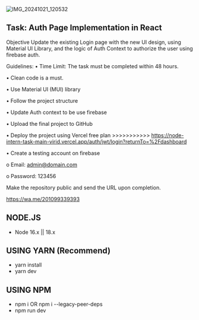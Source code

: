 ![IMG_20241021_120532](https://github.com/user-attachments/assets/a73cf549-2608-430b-b21d-c95e2c4c73f3)

## Task: Auth Page Implementation in React

Objective
Update the existing Login page with the new UI design, using Material UI Library, and the logic of Auth Context to authorize the user using firebase auth.

Guidelines:
•	Time Limit: The task must be completed within 48 hours.

•	Clean code is a must.

•	Use Material UI (MUI) library

•	Follow the project structure

•	Update Auth context to be use firebase

•	Upload the final project to GitHub

•	Deploy the project using Vercel free plan >>>>>>>>>>>  https://node-intern-task-main-virid.vercel.app/auth/jwt/login?returnTo=%2Fdashboard

•	Create a testing account on firebase 

o	Email: admin@domain.com

o	Password: 123456


Make the repository public and send the URL upon completion.

https://wa.me/201099339393

## NODE.JS

- Node 16.x || 18.x

## USING YARN (Recommend)

- yarn install
- yarn dev

## USING NPM

- npm i OR npm i --legacy-peer-deps
- npm run dev

